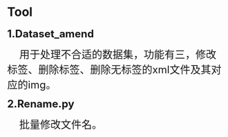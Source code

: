 # Tool

<font size=5>**1.Dataset_amend**</font>

&emsp;&emsp;<font size=5>用于处理不合适的数据集，功能有三，修改标签、删除标签、删除无标签的xml文件及其对应的img。</font>



<font size=5>**2.Rename.py**</font>

&emsp;&emsp;<font size=5>批量修改文件名。</font>